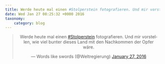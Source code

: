 ```yaml
---
title: Werde heute mal einen #Stolperstein fotografieren. Und mir vorstellen, wie viel bunter dieses Land mit den Nachkommen der Opfer wäre.
date: Wed Jan 27 08:25:32 +0000 2016
taxonomy:
    category: blog
---
```

<blockquote class="twitter-tweet" align="center" width="350"><p lang="de" dir="ltr">Werde heute mal einen <a href="https://twitter.com/hashtag/Stolperstein?src=hash">#Stolperstein</a> fotografieren. Und mir vorstellen, wie viel bunter dieses Land mit den Nachkommen der Opfer wäre.</p>&mdash; Words like swords (@Weltregierung) <a href="https://twitter.com/Weltregierung/status/692242379051503617">January 27, 2016</a></blockquote>
